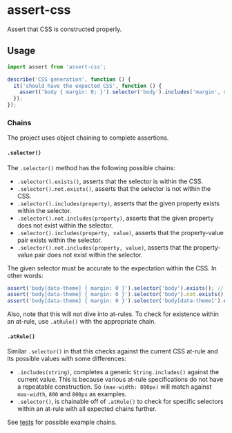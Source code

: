 # assert-css

Assert that CSS is constructed properly.

## Usage

```js
import assert from 'assert-css';

describe('CSS generation', function () {
  it('should have the expected CSS', function () {
    assert('body { margin: 0; }').selector('body').includes('margin', 0);
  });
});
```

### Chains

The project uses object chaining to complete assertions.

#### `.selector()`

The `.selector()` method has the following possible chains:

- `.selector().exists()`, asserts that the selector is within the CSS.
- `.selector().not.exists()`, asserts that the selector is not within the CSS.
- `.selector().includes(property)`, asserts that the given property exists within the selector.
- `.selector().not.includes(property)`, asserts that the given property does not exist within the selector.
- `.selector().includes(property, value)`, asserts that the property-value pair exists within the selector.
- `.selector().not.includes(property, value)`, asserts that the property-value pair does not exist within the selector.

The given selector must be accurate to the expectation within the CSS. In other words:

```js
assert('body[data-theme] { margin: 0 }').selector('body').exists(); // false
assert('body[data-theme] { margin: 0 }').selector('body').not.exists(); // true
assert('body[data-theme] { margin: 0 }').selector('body[data-theme]').exists(); // true
```

Also, note that this will not dive into at-rules. To check for existence within an at-rule, use `.atRule()` with the appropriate chain.

#### `.atRule()`

Similar `.selector()` in that this checks against the current CSS at-rule and its possible values with some differences:

- `.includes(string)`, completes a generic `String.includes()` against the current value. This is because various at-rule specifications do not have a repeatable construction. So `(max-width: 800px)` will match against `max-width`, `800` and `800px` as examples.
- `.selector()`, is chainable off of `.atRule()` to check for specific selectors within an at-rule with all expected chains further.

See [tests](./test/assert-css.test.js) for possible example chains.